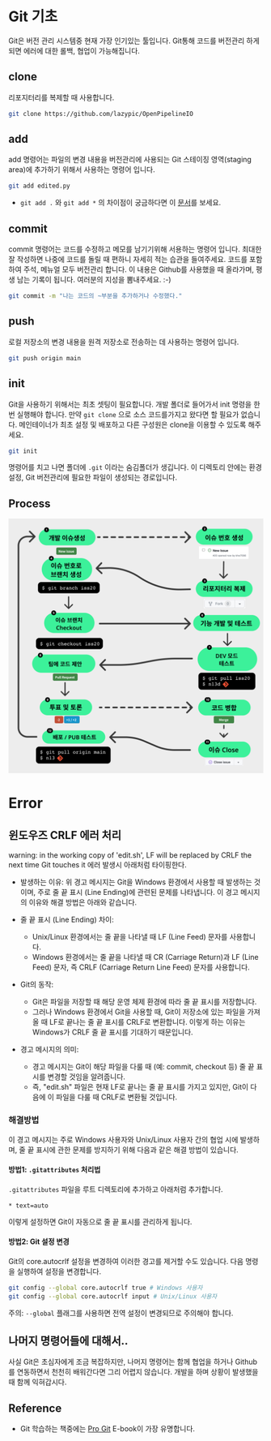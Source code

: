 # Git 기초

Git은 버전 관리 시스템중 현재 가장 인기있는 툴입니다.
Git통해 코드를 버전관리 하게되면 에러에 대한 롤백, 협업이 가능해집니다.

## clone

리포지터리를 복제할 때 사용합니다.

```bash
git clone https://github.com/lazypic/OpenPipelineIO
```

## add

add 명령어는 파일의 변경 내용을 버전관리에 사용되는 Git 스테이징 영역(staging area)에 추가하기 위해서 사용하는 명령어 입니다.

```bash
git add edited.py
```

- `git add .` 와 `git add *` 의 차이점이 궁금하다면 이 [문서](https://atrystwithprogramming.wordpress.com/tag/git-add-vs-git-add/)를 보세요.

## commit

commit 명령어는 코드를 수정하고 메모를 남기기위해 서용하는 명령어 입니다. 최대한 잘 작성하면 나중에 코드를 돌릴 때 편하니 자세히 적는 습관을 들여주세요.
코드를 포함하여 주석, 메뉴얼 모두 버전관리 합니다. 이 내용은 Github를 사용했을 때 올라가며, 평생 남는 기록이 됩니다. 여러분의 지성을 뽐내주세요. :-)

```bash
git commit -m "나는 코드의 ~부분을 추가하거나 수정했다."
```

## push

로컬 저장소의 변경 내용을 원격 저장소로 전송하는 데 사용하는 명령어 입니다.

```bash
git push origin main
```

## init

Git을 사용하기 위해서는 최초 셋팅이 필요합니다.
개발 폴더로 들어가서 init 명령을 한번 실행해야 합니다.
만약 `git clone` 으로 소스 코드를가지고 왔다면 할 필요가 없습니다.
메인테이너가 최초 설정 및 배포하고 다른 구성원은 clone을 이용할 수 있도록 해주세요.

```bash
git init
```

명령어를 치고 나면 폴더에 `.git` 이라는 숨김폴더가 생깁니다.
이 디렉토리 안에는 환경설정, Git 버전관리에 필요한 파일이 생성되는 경로입니다.

## Process

![process](../figures/github_process_with_nuke.png)


# Error


## 윈도우즈 CRLF 에러 처리

warning: in the working copy of 'edit.sh', LF will be replaced by CRLF the next time Git touches it 에러 발생시 아래처럼 타이핑한다.

- 발생하는 이유: 위 경고 메시지는 Git을 Windows 환경에서 사용할 때 발생하는 것이며, 주로 줄 끝 표시 (Line Ending)에 관련된 문제를 나타냅니다. 이 경고 메시지의 이유와 해결 방법은 아래와 같습니다.

- 줄 끝 표시 (Line Ending) 차이:
  - Unix/Linux 환경에서는 줄 끝을 나타낼 때 LF (Line Feed) 문자를 사용합니다.
  - Windows 환경에서는 줄 끝을 나타낼 때 CR (Carriage Return)과 LF (Line Feed) 문자, 즉 CRLF (Carriage Return Line Feed) 문자를 사용합니다.

- Git의 동작:
  - Git은 파일을 저장할 때 해당 운영 체제 환경에 따라 줄 끝 표시를 저장합니다.
  - 그러나 Windows 환경에서 Git을 사용할 때, Git이 저장소에 있는 파일을 가져올 때 LF로 끝나는 줄 끝 표시를 CRLF로 변환합니다. 이렇게 하는 이유는 Windows가 CRLF 줄 끝 표시를 기대하기 때문입니다.
- 경고 메시지의 의미:
  - 경고 메시지는 Git이 해당 파일을 다룰 때 (예: commit, checkout 등) 줄 끝 표시를 변경할 것임을 알려줍니다.
  - 즉, "edit.sh" 파일은 현재 LF로 끝나는 줄 끝 표시를 가지고 있지만, Git이 다음에 이 파일을 다룰 때 CRLF로 변환될 것입니다.

### 해결방법

이 경고 메시지는 주로 Windows 사용자와 Unix/Linux 사용자 간의 협업 시에 발생하며, 줄 끝 표시에 관한 문제를 방지하기 위해 다음과 같은 해결 방법이 있습니다.

#### 방법1: `.gitattributes` 처리법

`.gitattributes` 파일을 루트 디렉토리에 추가하고 아래처럼 추가합니다.

```
* text=auto
```

이렇게 설정하면 Git이 자동으로 줄 끝 표시를 관리하게 됩니다.

#### 방법2: Git 설정 변경

Git의 core.autocrlf 설정을 변경하여 이러한 경고를 제거할 수도 있습니다. 다음 명령을 실행하여 설정을 변경합니다.

```bash
git config --global core.autocrlf true # Windows 사용자
git config --global core.autocrlf input # Unix/Linux 사용자
```

주의: `--global` 플래그를 사용하면 전역 설정이 변경되므로 주의해야 합니다.

## 나머지 명령어들에 대해서..

사실 Git은 초심자에게 조금 복잡하지만,
나머지 명령어는 함께 협업을 하거나 Github를 연동하면서 천천히 배워간다면 그리 어렵지 않습니다.
개발을 하며 상황이 발생했을 때 함께 익혀갑시다.

## Reference

- Git 학습하는 책중에는 [Pro Git](https://progit2.s3.amazonaws.com/ko/2015-07-08-5c390/progit-ko.582.pdf) E-book이 가장 유명합니다.
